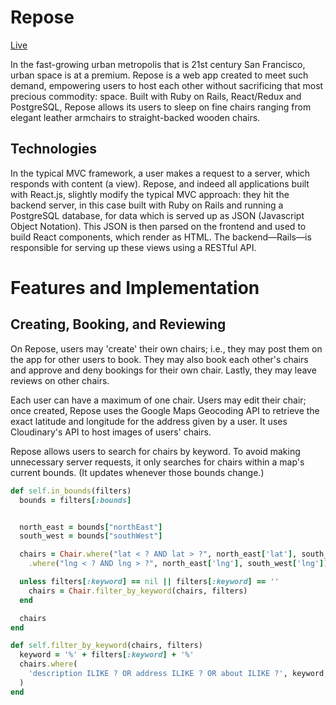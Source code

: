 # Repose  

[Live](https://chairsurfing.herokuapp.com/#/)

In the fast-growing urban metropolis that is 21st century San Francisco, urban space is at a premium. Repose is a web app created to meet such demand, empowering users to host each other without sacrificing that most precious commodity: space. Built with Ruby on Rails, React/Redux and PostgreSQL, Repose allows its users to sleep on fine chairs ranging from elegant leather armchairs to straight-backed wooden chairs.


## Technologies

In the typical MVC framework, a user makes a request to a server, which responds with content (a view). Repose, and indeed all applications built with React.js, slightly modify the typical MVC approach: they hit the backend server, in this case built with Ruby on Rails and running a PostgreSQL database, for data which is served up as JSON (Javascript Object Notation). This JSON is then parsed on the frontend and used to build React components, which render as HTML. The backend—Rails—is responsible for serving up these views using a RESTful API.

# Features and Implementation

## Creating, Booking, and Reviewing

On Repose, users may 'create' their own chairs; i.e., they may post them on the app for other users to book. They may also book each other's chairs and approve and deny bookings for their own chair. Lastly, they may leave reviews on other chairs.

Each user can have a maximum of one chair. Users may edit their chair; once created, Repose uses the Google Maps Geocoding API to retrieve the exact latitude and longitude for the address given by a user. It uses Cloudinary's API to host images of users' chairs.

Repose allows users to search for chairs by keyword. To avoid making unnecessary server requests, it only searches for chairs within a map's current bounds. (It updates whenever those bounds change.)

```ruby
def self.in_bounds(filters)
  bounds = filters[:bounds]


  north_east = bounds["northEast"]
  south_west = bounds["southWest"]

  chairs = Chair.where("lat < ? AND lat > ?", north_east['lat'], south_west['lat'])
    .where("lng < ? AND lng > ?", north_east['lng'], south_west['lng'])

  unless filters[:keyword] == nil || filters[:keyword] == ''
    chairs = Chair.filter_by_keyword(chairs, filters)
  end

  chairs
end

def self.filter_by_keyword(chairs, filters)
  keyword = '%' + filters[:keyword] + '%'
  chairs.where(
    'description ILIKE ? OR address ILIKE ? OR about ILIKE ?', keyword, keyword, keyword
  )
end
```
